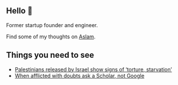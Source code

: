 ## Hello 👋

Former startup founder and engineer.

Find some of my thoughts on [Aslam](https://aslam.com).

## Things you need to see

- [Palestinians released by Israel show signs of ‘torture, starvation’](https://www.aljazeera.com/news/2025/2/1/palestinians-released-by-israel-show-signs-of-torture-starvation)
- [When afflicted with doubts ask a Scholar, not Google](https://www.youtube.com/watch?v=OQfx5UV2T6U)
